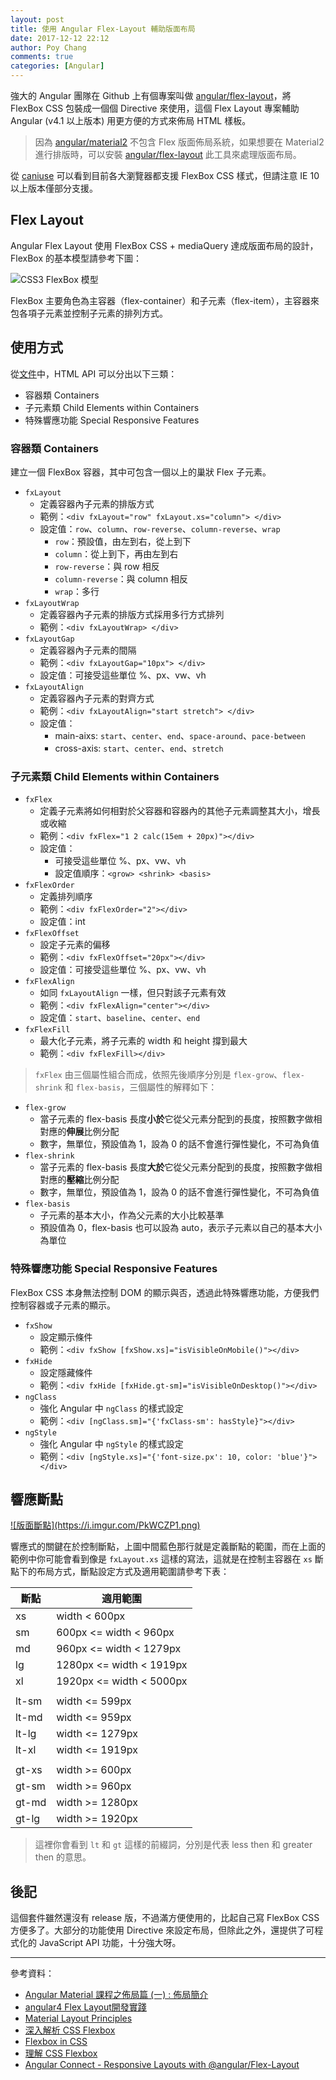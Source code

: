 ```yaml
---
layout: post
title: 使用 Angular Flex-Layout 輔助版面布局
date: 2017-12-12 22:12
author: Poy Chang
comments: true
categories: [Angular]
---
```

強大的 Angular 團隊在 Github 上有個專案叫做 [angular/flex-layout](https://github.com/angular/flex-layout)，將 FlexBox CSS 包裝成一個個 Directive 來使用，這個 Flex Layout 專案輔助 Angular (v4.1 以上版本) 用更方便的方式來佈局 HTML 樣板。

>因為 [angular/material2](https://github.com/angular/material2) 不包含 Flex 版面佈局系統，如果想要在 Material2 進行排版時，可以安裝 [angular/flex-layout](https://github.com/angular/flex-layout) 此工具來處理版面布局。 

從 [caniuse](https://caniuse.com/#feat=flexbox) 可以看到目前各大瀏覽器都支援 FlexBox CSS 樣式，但請注意 IE 10 以上版本僅部分支援。

## Flex Layout

Angular Flex Layout 使用 FlexBox CSS + mediaQuery 達成版面布局的設計，FlexBox 的基本模型請參考下圖：

![CSS3 FlexBox 模型](https://i.imgur.com/vdOtzAr.jpg)

FlexBox 主要角色為主容器（flex-container）和子元素（flex-item），主容器來包各項子元素並控制子元素的排列方式。

## 使用方式

從[文件](https://github.com/angular/flex-layout/wiki)中，HTML API 可以分出以下三類：

* 容器類 Containers
* 子元素類 Child Elements within Containers
* 特殊響應功能 Special Responsive Features

### 容器類 Containers

建立一個 FlexBox 容器，其中可包含一個以上的巢狀 Flex 子元素。

* `fxLayout`
	* 定義容器內子元素的排版方式
	* 範例：`<div fxLayout="row" fxLayout.xs="column"> </div>`
	* 設定值：`row`、`column`、`row-reverse`、`column-reverse`、`wrap`
		* `row`：預設值，由左到右，從上到下
		* `column`：從上到下，再由左到右
		* `row-reverse`：與 row 相反
		* `column-reverse`：與 column 相反
		* `wrap`：多行
* `fxLayoutWrap`
	* 定義容器內子元素的排版方式採用多行方式排列
	* 範例：`<div fxLayoutWrap> </div>`
* `fxLayoutGap`
	* 定義容器內子元素的間隔
	* 範例：`<div fxLayoutGap="10px"> </div>`
	* 設定值：可接受這些單位 %、px、vw、vh
* `fxLayoutAlign`
	* 定義容器內子元素的對齊方式
	* 範例：`<div fxLayoutAlign="start stretch"> </div>`
	* 設定值：
		* main-aixs: `start`、`center`、`end`、`space-around`、`pace-between` 
		* cross-axis: `start`、`center`、`end`、`stretch`

### 子元素類 Child Elements within Containers

* `fxFlex`
	* 定義子元素將如何相對於父容器和容器內的其他子元素調整其大小，增長或收縮
	* 範例：`<div fxFlex="1 2 calc(15em + 20px)"></div>`
	* 設定值：
		* 可接受這些單位 %、px、vw、vh
		* 設定值順序：`<grow> <shrink> <basis>`
* `fxFlexOrder`
	* 定義排列順序
	* 範例：`<div fxFlexOrder="2"></div>`
	* 設定值：int
* `fxFlexOffset`
	* 設定子元素的偏移
	* 範例：`<div fxFlexOffset="20px"></div>`
	* 設定值：可接受這些單位 %、px、vw、vh
* `fxFlexAlign`
	* 如同 `fxLayoutAlign` 一樣，但只對該子元素有效
	* 範例：`<div fxFlexAlign="center"></div>`
	* 設定值：`start`、`baseline`、`center`、`end`
* `fxFlexFill`
	* 最大化子元素，將子元素的 width 和 height 撐到最大
	* 範例：`<div fxFlexFill></div>`

>`fxFlex` 由三個屬性組合而成，依照先後順序分別是 `flex-grow`、`flex-shrink` 和 `flex-basis`，三個屬性的解釋如下：

* `flex-grow`
	* 當子元素的 flex-basis 長度**小於**它從父元素分配到的長度，按照數字做相對應的**伸展**比例分配
	* 數字，無單位，預設值為 1，設為 0 的話不會進行彈性變化，不可為負值
* `flex-shrink`
	* 當子元素的 flex-basis 長度**大於**它從父元素分配到的長度，按照數字做相對應的**壓縮**比例分配
	* 數字，無單位，預設值為 1，設為 0 的話不會進行彈性變化，不可為負值
* `flex-basis`
	* 子元素的基本大小，作為父元素的大小比較基準
	* 預設值為 0，flex-basis 也可以設為 auto，表示子元素以自己的基本大小為單位

### 特殊響應功能 Special Responsive Features

FlexBox CSS 本身無法控制 DOM 的顯示與否，透過此特殊響應功能，方便我們控制容器或子元素的顯示。 

* `fxShow`
	* 設定顯示條件
	* 範例：`<div fxShow [fxShow.xs]="isVisibleOnMobile()"></div>`
* `fxHide`
	* 設定隱藏條件
	* 範例：`<div fxHide [fxHide.gt-sm]="isVisibleOnDesktop()"></div>`
* `ngClass`
	* 強化 Angular 中 `ngClass` 的樣式設定
	* 範例：`<div [ngClass.sm]="{'fxClass-sm': hasStyle}"></div>`
* `ngStyle`
	* 強化 Angular 中 `ngStyle` 的樣式設定
	* 範例：`<div [ngStyle.xs]="{'font-size.px': 10, color: 'blue'}"></div>`

## 響應斷點

<a href="https://i.imgur.com/PkWCZP1.png" target="_blank">
  ![版面斷點](https://i.imgur.com/PkWCZP1.png)
</a>

響應式的關鍵在於控制斷點，上圖中間藍色那行就是定義斷點的範圍，而在上面的範例中你可能會看到像是 `fxLayout.xs` 這樣的寫法，這就是在控制主容器在 `xs` 斷點下的布局方式，斷點設定方式及適用範圍請參考下表：

<table class="table table-striped">
<thead>
  <tr>
    <th>斷點</th>
	<th>適用範圍</th>
  </tr>
</thead>
<tbody>
  <tr>
	<td>xs</td>
	<td>width < 600px</td>
  </tr>
  <tr>
	<td>sm</td>
	<td>600px <= width < 960px</td>
  </tr>
  <tr>
	<td>md</td>
	<td>960px <= width < 1279px</td>
  </tr>
  <tr>
	<td>lg</td>
	<td>1280px <= width < 1919px</td>
  </tr>
  <tr>
	<td>xl</td>
	<td>1920px <= width < 5000px</td>
  </tr>
  <tr>
	<td></td>
	<td></td>
  </tr>
  <tr>
	<td>lt-sm</td>
	<td>width <= 599px</td>
  </tr>
  <tr>
	<td>lt-md</td>
	<td>width <= 959px</td>
  </tr>
  <tr>
	<td>lt-lg</td>
	<td>width <= 1279px</td>
  </tr>
  <tr>
	<td>lt-xl</td>
	<td>width <= 1919px</td>
  </tr>
  <tr>
	<td></td>
	<td></td>
  </tr>
  <tr>
	<td>gt-xs</td>
	<td>width >= 600px</td>
  </tr>
  <tr>
	<td>gt-sm</td>
	<td>width >= 960px</td>
  </tr>
  <tr>
	<td>gt-md</td>
	<td>width >= 1280px</td>
  </tr>
  <tr>
	<td>gt-lg</td>
	<td>width >= 1920px</td>
  </tr>
</tbody>
</table>

>這裡你會看到 `lt` 和 `gt` 這樣的前綴詞，分別是代表 less then 和 greater then 的意思。

## 後記

這個套件雖然還沒有 release 版，不過滿方便使用的，比起自己寫 FlexBox CSS 方便多了。大部分的功能使用 Directive 來設定布局，但除此之外，還提供了可程式化的 JavaScript API 功能，十分強大呀。

----------

參考資料：

* [Angular Material 課程之佈局篇 (一) : 佈局簡介](https://segmentfault.com/a/1190000007215707)
* [angular4 Flex Layout開發實踐](http://blog.csdn.net/j_bleach/article/details/77513213)
* [Material Layout Principles](https://material.io/guidelines/layout/principles.html)
* [深入解析 CSS Flexbox](http://www.oxxostudio.tw/articles/201501/css-flexbox.html)
* [Flexbox in CSS](http://cssreference.io/flexbox/)
* [理解 CSS Flexbox](https://github.com/neal1991/articles-translator/blob/master/%E7%90%86%E8%A7%A3CSS%20Flexbox.md)
* [Angular Connect - Responsive Layouts with @angular/Flex-Layout](https://www.youtube.com/watch?v=geqjUtKJX5s)
